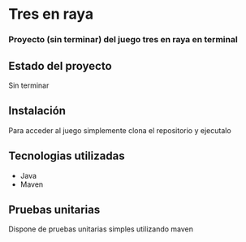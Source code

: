 <h1>Tres en raya</h1>
<h3>Proyecto (sin terminar) del juego tres en raya en terminal</h3> 

<h2>Estado del proyecto</h2>
<p>Sin terminar</p>

<h2>Instalación</h2>
<p>Para acceder al juego simplemente clona el repositorio y ejecutalo</p>

<h2>Tecnologias utilizadas</h2>
<ul>
    <li>Java</li>
    <li>Maven</li>
</ul>

<h2>Pruebas unitarias</h2>
<p>Dispone de pruebas unitarias simples utilizando maven</p>
